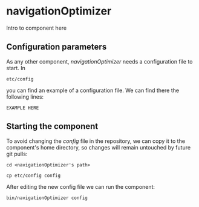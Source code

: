 # navigationOptimizer
Intro to component here


## Configuration parameters
As any other component, *navigationOptimizer* needs a configuration file to start. In
```
etc/config
```
you can find an example of a configuration file. We can find there the following lines:
```
EXAMPLE HERE
```

## Starting the component
To avoid changing the *config* file in the repository, we can copy it to the component's home directory, so changes will remain untouched by future git pulls:

```
cd <navigationOptimizer's path> 
```
```
cp etc/config config
```

After editing the new config file we can run the component:

```
bin/navigationOptimizer config
```
